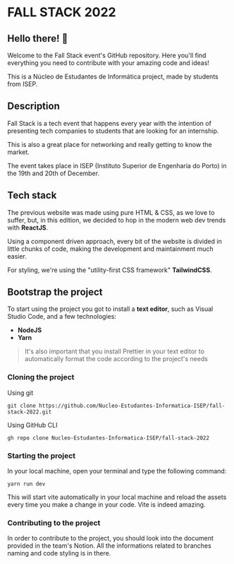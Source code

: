 # FALL STACK 2022

## Hello there! 👋

Welcome to the Fall Stack event's GitHub repository. Here you'll find everything you need to contribute with your amazing code and ideas!

This is a Núcleo de Estudantes de Informática project, made by students from ISEP.

## Description

Fall Stack is a tech event that happens every year with the intention of presenting tech companies to students that are looking for an internship.

This is also a great place for networking and really getting to know the market.

The event takes place in ISEP (Instituto Superior de Engenharia do Porto) in the 19th and 20th of December.

## Tech stack

The previous website was made using pure HTML & CSS, as we love to suffer, but, in this edition, we decided to hop in the modern web dev trends with **ReactJS**.

Using a component driven approach, every bit of the website is divided in little chunks of code, making the development and maintainment much easier.

For styling, we're using the "utility-first CSS framework" **TailwindCSS**.

## Bootstrap the project

To start using the project you got to install a **text editor**, such as Visual Studio Code, and a few technologies:

- **NodeJS**
- **Yarn**

> It's also important that you install Prettier in your text editor to automatically format the code according to the project's needs

### Cloning the project

Using git

```
git clone https://github.com/Nucleo-Estudantes-Informatica-ISEP/fall-stack-2022.git
```

Using GitHub CLI

```
gh repo clone Nucleo-Estudantes-Informatica-ISEP/fall-stack-2022
```

### Starting the project

In your local machine, open your terminal and type the following command:

```
yarn run dev
```

This will start vite automatically in your local machine and reload the assets every time you make a change in your code. Vite is indeed amazing.

### Contributing to the project

In order to contribute to the project, you should look into the document provided in the team's Notion.
All the informations related to branches naming and code styling is in there.
